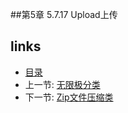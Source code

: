 
##第5章 5.7.17 Upload上传


## links
  * [目录](<preface.md>)
  * 上一节: [无限极分类](<05.7.16.md>)
  * 下一节: [Zip文件压缩类](<05.7.18.md>)